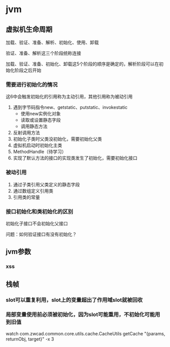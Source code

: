 # jvm

## 虚拟机生命周期

加载、验证、准备、解析、初始化、使用、卸载

验证、准备、解析这三个阶段统称连接

加载、验证、准备、初始化、卸载这5个阶段的顺序是确定的，解析阶段可以在初始化阶段之后开始


### 需要进行初始化的情况

这6中会触发初始化的引用称为主动引用，其他引用称为被动引用

1. 遇到字节码指令new、getstatic、putstatic、invokestatic
   * 使用new实例化对象
   * 读取或设置静态字段
   * 调用静态方法
2. 反射调用方法
3. 初始化子类时父类没初始化，需要初始化父类
4. 虚拟机启动时初始化主类
5. MethodHandle（待学习）
6. 实现了默认方法的接口的实现类发生了初始化，需要初始化接口


### 被动引用

1. 通过子类引用父类定义的静态字段
2. 通过数组定义引用类
3. 引用类的常量


### 接口初始化和类初始化的区别

初始化子接口不会初始化父接口

问题：如何验证接口有没有初始化？

## jvm参数

### xss

## 栈帧

### slot可以重复利用，slot上的变量超出了作用域slot就被回收

### 局部变量使用前必须被初始化，因为slot可能重用，不初始化可能用到旧值

watch com.zwcad.common.core.utils.cache.CacheUtils getCache "{params, returnObj, target}" -x 3